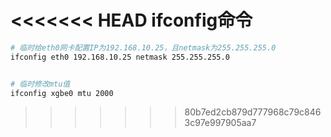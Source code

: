 <<<<<<< HEAD
ifconfig命令
=======
```sh
# 临时给eth0网卡配置IP为192.168.10.25，且netmask为255.255.255.0
ifconfig eth0 192.168.10.25 netmask 255.255.255.0


# 临时修改mtu值
ifconfig xgbe0 mtu 2000


```
>>>>>>> 80b7ed2cb879d777968c79c8463c97e997905aa7
